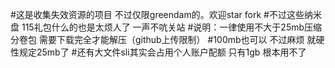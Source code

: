 #这是收集失效资源的项目 不过仅限greendam的。欢迎star fork
#不过这些纳米盘 115礼包什么的也是太烦人了 一声不吭关站
#说明：一律使用不大于25mb压缩分卷包 需要下载完全才能解压（github上传限制）
#100mb也可以 不过麻烦 就硬性规定25mb了
#还有大文件sli其实会占用个人账户配额 只有1gb 根本用不了
